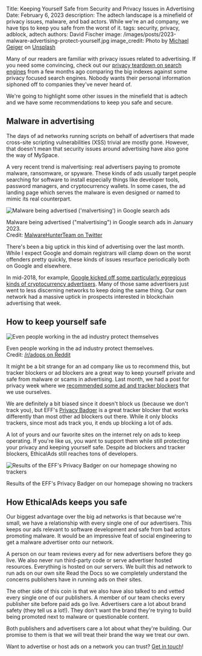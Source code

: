 Title: Keeping Yourself Safe from Security and Privacy Issues in Advertising
Date: February 6, 2023
description: The adtech landscape is a minefield of privacy issues, malware, and bad actors. While we're an ad company, we have tips to keep you safe from the worst of it.
tags: security, privacy, adblock, adtech
authors: David Fischer
image: /images/posts/2023-malware-advertising-protect-yourself.jpg
image_credit: <span>Photo by <a href="https://unsplash.com/@jackson_893?utm_source=unsplash&utm_medium=referral&utm_content=creditCopyText">Michael Geiger</a> on <a href="https://unsplash.com/photos/JJPqavJBy_k?utm_source=unsplash&utm_medium=referral&utm_content=creditCopyText">Unsplash</a></span>


Many of our readers are familiar with privacy issues related to advertising.
If you need some convincing, check out our [privacy teardown on search engines]({filename}../posts/2022-privacy-teardown-search-engines.md) from a few months ago
comparing the big indexes against some privacy focused search engines.
Nobody wants their personal information siphoned off to companies they've never heard of.

We're going to highlight some other issues in the minefield that is adtech
and we have some recommendations to keep you safe and secure.


## Malware in advertising

The days of ad networks running scripts on behalf of advertisers
that made cross-site scripting vulnerabilities (XSS) trivial are mostly gone.
However, that doesn't mean that security issues around advertising have also gone the way of MySpace.

A very recent trend is malvertising: real advertisers paying to promote malware,
ransomware, or spyware. These kinds of ads usually target people searching for software to install
especially things like developer tools, password managers, and cryptocurrency wallets.
In some cases, the ad landing page which serves the malware is even designed or named to mimic its real counterpart.

<div class="postimage text-center">
  <img class="w-50 shadow-lg" src="{static}../images/posts/2023-malvertising-on-google.png" alt="Malware being advertised ('malvertising') in Google search ads">
  <p>Malware being advertised ("malvertising") in Google search ads in January 2023. <br>Credit: <a href="https://twitter.com/malwrhunterteam/status/1616565189754900480" rel="noopener nofollow">MalwareHunterTeam on Twitter</a></p>
</div>

There's been a big uptick in this kind of advertising over the last month.
While I expect Google and domain registrars will clamp down on the worst offenders pretty quickly,
these kinds of issues resurface periodically both on Google and elsewhere.

In mid-2018, for example, [Google kicked off some particularly egregious kinds of cryptocurrency advertisers](https://support.google.com/adspolicy/answer/7648803).
Many of those same advertisers just went to less discerning networks to keep doing the same thing.
Our own network had a massive uptick in prospects interested in blockchain advertising that week.


## How to keep yourself safe

<div class="postimage text-center">
  <img class="w-50 shadow-lg" src="{static}../images/posts/2023-ad-blocker-meme.jpg" alt="Even people working in the ad industry protect themselves">
  <p>Even people working in the ad industry protect themselves. <br>Credit: <a href="https://www.reddit.com/r/adops/comments/yrrmsn/i_feel_seen/" rel="noopener nofollow">/r/adops on Reddit</a></p>
</div>

It might be a bit strange for an ad company like us to recommend this,
but tracker blockers or ad blockers are a great way to keep yourself private and safe
from malware or scams in advertising.
Last month, we had a post for privacy week
where we [recommended some ad and tracker blockers]({filename}../posts/2023-data-privacy-week.md#ad-blockers)
that we use ourselves.

We are definitely a bit biased since it doesn't block us (because we don't track you),
but EFF's [Privacy Badger](https://privacybadger.org/) is a great tracker blocker
that works differently than most other ad blockers out there.
While it only blocks trackers, since most ads track you, it ends up blocking a lot of ads.

A lot of yours and our favorite sites on the internet rely on ads to keep operating.
If you're like us, you want to support them while still protecting your privacy
and keeping yourself safe.
Despite ad blockers and tracker blockers, EthicalAds still reaches tons of developers.

<div class="postimage text-center">
  <img class="w-75 shadow-lg" src="{static}../images/posts/2023-privacy-badger-notrackers.png" alt="Results of the EFF's Privacy Badger on our homepage showing no trackers">
  <p>Results of the EFF's Privacy Badger on our homepage showing no trackers</p>
</div>


## How EthicalAds keeps you safe

Our biggest advantage over the big ad networks is that because we're small,
we have a relationship with every single one of our advertisers.
This keeps our ads relevant to software development and safe from bad actors promoting malware.
It would be an impressive feat of social engineering to get a malware advertiser
onto our network.

A person on our team reviews every ad for new advertisers before they go live.
We also never run third-party code or serve advertiser hosted resources.
Everything is hosted on our servers.
We built this ad network to run ads on our own site Read the Docs so we completely understand
the concerns publishers have in running ads on their sites.

The other side of this coin is that we also have also talked to and vetted every single
one of our publishers.
A member of our team checks every publisher site before paid ads go live.
Advertisers care a lot about brand safety (they tell us a lot!).
They don't want the brand they're trying to build
being promoted next to malware or questionable content.

Both publishers and advertisers care a lot about what they're building.
Our promise to them is that we will treat their brand the way we treat our own.

Want to advertise or host ads on a network you can trust?
[Get in touch]({filename}../pages/contact.md)!
